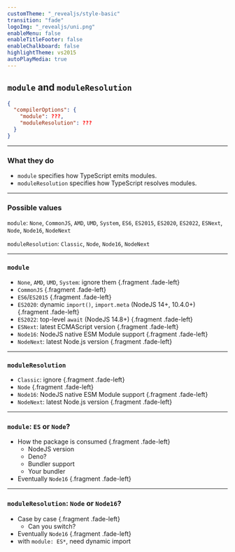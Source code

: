 ```yaml
---
customTheme: "_revealjs/style-basic"
transition: "fade"
logoImg: "_revealjs/uni.png"
enableMenu: false
enableTitleFooter: false
enableChalkboard: false
highlightTheme: vs2015
autoPlayMedia: true
---
```


## `module` and `moduleResolution`

```json
{
  "compilerOptions": {
    "module": ???,
    "moduleResolution": ???
  }
}
```

---

### What they do

- `module` specifies how TypeScript emits modules.
- `moduleResolution` specifies how TypeScript resolves modules.

---

### Possible values

`module`: `None`, `CommonJS`, `AMD`, `UMD`, `System`, `ES6`, `ES2015`, `ES2020`, `ES2022`, `ESNext`, `Node`, `Node16`, `NodeNext`

`moduleResolution`: `Classic`, `Node`, `Node16`, `NodeNext`

---

### `module`

- `None`, `AMD`, `UMD`, `System`: ignore them {.fragment .fade-left}
- `CommonJS` {.fragment .fade-left}
- `ES6`/`ES2015` {.fragment .fade-left}
- `ES2020`: dynamic `import()`, `import.meta` (NodeJS 14+, 10.4.0+) {.fragment .fade-left}
- `ES2022`: top-level `await` (NodeJS 14.8+) {.fragment .fade-left}
- `ESNext`: latest ECMAScript version {.fragment .fade-left}
- `Node16`: NodeJS native ESM Module support {.fragment .fade-left}
- `NodeNext`: latest Node.js version {.fragment .fade-left}

---

### `moduleResolution`

- `Classic`: ignore {.fragment .fade-left}
- `Node` {.fragment .fade-left}
- `Node16`: NodeJS native ESM Module support {.fragment .fade-left}
- `NodeNext`: latest Node.js version {.fragment .fade-left}

---

### `module`: `ES` or `Node`?

- How the package is consumed {.fragment .fade-left}
  - NodeJS version
  - Deno?
  - Bundler support
  - Your bundler
- Eventually `Node16` {.fragment .fade-left}

---

### `moduleResolution`: `Node` or `Node16`?

- Case by case {.fragment .fade-left}
  - Can you switch?
- Eventually `Node16` {.fragment .fade-left}
- with `module: ES*`, need dynamic import

